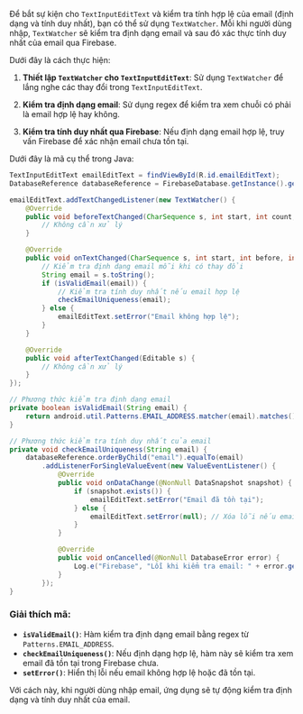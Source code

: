 Để bắt sự kiện cho `TextInputEditText` và kiểm tra tính hợp lệ của email (định dạng và tính duy nhất), bạn có thể sử dụng `TextWatcher`. Mỗi khi người dùng nhập, `TextWatcher` sẽ kiểm tra định dạng email và sau đó xác thực tính duy nhất của email qua Firebase. 

Dưới đây là cách thực hiện:

1. **Thiết lập `TextWatcher` cho `TextInputEditText`**:
   Sử dụng `TextWatcher` để lắng nghe các thay đổi trong `TextInputEditText`.

2. **Kiểm tra định dạng email**:
   Sử dụng regex để kiểm tra xem chuỗi có phải là email hợp lệ hay không.

3. **Kiểm tra tính duy nhất qua Firebase**:
   Nếu định dạng email hợp lệ, truy vấn Firebase để xác nhận email chưa tồn tại.

Dưới đây là mã cụ thể trong Java:

```java
TextInputEditText emailEditText = findViewById(R.id.emailEditText);
DatabaseReference databaseReference = FirebaseDatabase.getInstance().getReference("account");

emailEditText.addTextChangedListener(new TextWatcher() {
    @Override
    public void beforeTextChanged(CharSequence s, int start, int count, int after) {
        // Không cần xử lý
    }

    @Override
    public void onTextChanged(CharSequence s, int start, int before, int count) {
        // Kiểm tra định dạng email mỗi khi có thay đổi
        String email = s.toString();
        if (isValidEmail(email)) {
            // Kiểm tra tính duy nhất nếu email hợp lệ
            checkEmailUniqueness(email);
        } else {
            emailEditText.setError("Email không hợp lệ");
        }
    }

    @Override
    public void afterTextChanged(Editable s) {
        // Không cần xử lý
    }
});

// Phương thức kiểm tra định dạng email
private boolean isValidEmail(String email) {
    return android.util.Patterns.EMAIL_ADDRESS.matcher(email).matches();
}

// Phương thức kiểm tra tính duy nhất của email
private void checkEmailUniqueness(String email) {
    databaseReference.orderByChild("email").equalTo(email)
        .addListenerForSingleValueEvent(new ValueEventListener() {
            @Override
            public void onDataChange(@NonNull DataSnapshot snapshot) {
                if (snapshot.exists()) {
                    emailEditText.setError("Email đã tồn tại");
                } else {
                    emailEditText.setError(null); // Xóa lỗi nếu email duy nhất
                }
            }

            @Override
            public void onCancelled(@NonNull DatabaseError error) {
                Log.e("Firebase", "Lỗi khi kiểm tra email: " + error.getMessage());
            }
        });
}
```

### Giải thích mã:

- **`isValidEmail()`**: Hàm kiểm tra định dạng email bằng regex từ `Patterns.EMAIL_ADDRESS`.
- **`checkEmailUniqueness()`**: Nếu định dạng hợp lệ, hàm này sẽ kiểm tra xem email đã tồn tại trong Firebase chưa.
- **`setError()`**: Hiển thị lỗi nếu email không hợp lệ hoặc đã tồn tại.

Với cách này, khi người dùng nhập email, ứng dụng sẽ tự động kiểm tra định dạng và tính duy nhất của email.
